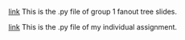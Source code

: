 [link](https://github.com/vincentfyt/STATS-507/blob/53c16bd8d1ca745e831309fbd4c314b67fea216b/Pandas%20note/pd_topic_group1_1b_ytfeng.py)
This is the .py file of group 1 fanout tree slides.


[link](https://github.com/vincentfyt/STATS-507/blob/8dfdd746fcb83e2be63c35acfc0712829b0ec0a8/Pandas%20note/pd_topic_ytfeng.py)
This is the .py file of my individual assignment.
